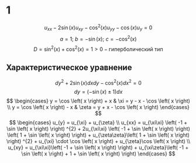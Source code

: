 # 1
$$
u_{xx} - 2\sin \left( x \right) u_{xy} - \cos ^{2}\left( x \right) u_{yy} - \cos \left( x \right) u_{y} = 0
$$
$$
a = 1;\ b = -\sin \left( x \right);\ c= - \cos ^{2}\left( x \right) 
$$
$$
D = \sin^{2}\left( x \right) + \cos ^{2}\left( x \right) = 1 >0 - \text{гиперболический тип}
$$
## Характеристическое уравнение
$$
dy^{2} + 2\sin \left( x \right) dxdy - \cos ^{2}\left( x \right) dx^{2} = 0
$$
$$
dy = \left(-\sin \left( x \right) \pm 1 \right) dx
$$
$$
\begin{cases}
y = \cos \left( x \right) + x & \xi = y - x - \cos \left( x \right)  \\
y = \cos \left( x \right) - x   & \zeta = y + x - \cos \left( x \right) 
\end{cases} 
$$
$$
\begin{cases}
u_{y} = u_{\xi} + u_{\zeta} \\
u_{xx} = u_{\xi\xi} \left( -1 + \sin \left( x \right)  \right) ^{2} + 2u_{\xi\xi} \left( -1 + \sin \left( x \right)  \right) \left( 1 + \sin \left( x \right)  \right)  + u_{\zeta\zeta}\left( 1 + \sin \left( x \right)  \right) ^{2} + u_{\xi} \cdot \cos \left( x \right) + u_{\zeta}\cos \left( x \right)  \\
u_{xy} = u_{\xi\xi}\left( -1 + \sin \left( x \right)  \right)  + u_{\xi\zeta}\left( -1 + \sin \left( x \right)  + 1 + \sin \left( x \right)  \right) 
\end{cases}
$$